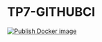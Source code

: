 # TP7-GITHUBCI
[![Publish Docker image](https://github.com/Gareth-78/TP7-GITHUBCI/actions/workflows/push-docker.yml/badge.svg?event=pull_request)](https://github.com/Gareth-78/TP7-GITHUBCI/actions/workflows/push-docker.yml)

